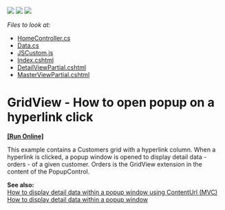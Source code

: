 <!-- default badges list -->
![](https://img.shields.io/endpoint?url=https://codecentral.devexpress.com/api/v1/VersionRange/134060041/14.1.3%2B)
[![](https://img.shields.io/badge/Open_in_DevExpress_Support_Center-FF7200?style=flat-square&logo=DevExpress&logoColor=white)](https://supportcenter.devexpress.com/ticket/details/E20052)
[![](https://img.shields.io/badge/📖_How_to_use_DevExpress_Examples-e9f6fc?style=flat-square)](https://docs.devexpress.com/GeneralInformation/403183)
<!-- default badges end -->
<!-- default file list -->
*Files to look at*:

* [HomeController.cs](./CS/DisplayDetailInPopupWindow/Controllers/HomeController.cs)
* [Data.cs](./CS/DisplayDetailInPopupWindow/Models/Data.cs)
* [JSCustom.js](./CS/DisplayDetailInPopupWindow/Scripts/JSCustom.js)
* [Index.cshtml](./CS/DisplayDetailInPopupWindow/Views/Home/Index.cshtml)
* [DetailViewPartial.cshtml](./CS/DisplayDetailInPopupWindow/Views/Shared/DetailViewPartial.cshtml)
* [MasterViewPartial.cshtml](./CS/DisplayDetailInPopupWindow/Views/Shared/MasterViewPartial.cshtml)
<!-- default file list end -->
# GridView - How to open popup on a hyperlink click
<!-- run online -->
**[[Run Online]](https://codecentral.devexpress.com/e20052/)**
<!-- run online end -->


<p>This example contains a Customers grid with a hyperlink column. When a hyperlink is clicked, a popup window is opened to display detail data - orders - of a given customer. Orders is the GridView extension in the content of the PopupControl.</p><p><strong>See also:</strong><br />
<a href="https://www.devexpress.com/Support/Center/p/E20051">How to display detail data within a popup window using ContentUrl (MVC)</a><br />
<a href="https://www.devexpress.com/Support/Center/p/E2193">How to display detail data within a popup window</a><br />
</p>

<br/>



